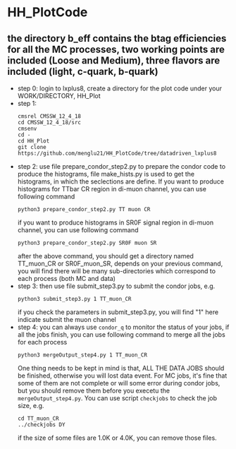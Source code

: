 # HH_PlotCode
## the directory b_eff contains the btag efficiencies for all the MC processes, two working points are included (Loose and Medium), three flavors are included (light, c-quark, b-quark)
* step 0: login to lxplus8, create a directory for the plot code under your WORK/DIRECTORY, HH_Plot
* step 1:
  ```
  cmsrel CMSSW_12_4_18
  cd CMSSW_12_4_18/src
  cmsenv
  cd -
  cd HH_Plot
  git clone https://github.com/menglu21/HH_PlotCode/tree/datadriven_lxplus8
  ```
* step 2: use file prepare_condor_step2.py to prepare the condor code to produce the histograms, file make_hists.py is used to get the histograms, in which the seclections are define. If you want to produce histograms for TTbar CR region in di-muon channel, you can use following command
  ```
  python3 prepare_condor_step2.py TT muon CR
  ```
  if you want to produce histograms in SR0F signal region in di-muon channel, you can use following command
  ```
  python3 prepare_condor_step2.py SR0F muon SR
  ```
  after the above command, you should get a directory named TT_muon_CR or SR0F_muon_SR, depends on your previous command, you will find there will be many sub-directories which correspond to each process (both MC and data)
* step 3: then use file submit_step3.py to submit the condor jobs, e.g.
  ```
  python3 submit_step3.py 1 TT_muon_CR
  ```
  if you check the parameters in submit_step3.py, you will find "1" here indicate submit the muon channel
* step 4: you can always use ```condor_q``` to monitor the status of your jobs, if all the jobs finish, you can use following command to merge all the jobs for each process
  ```
  python3 mergeOutput_step4.py 1 TT_muon_CR
  ```
  One thing needs to be kept in mind is that, ALL THE DATA JOBS should be finished, otherwise you will lost data event. For MC jobs, it's fine that some of them are not complete or will some error during condor jobs, but you should remove them before you execetu the ```mergeOutput_step4.py```. You can use script ```checkjobs``` to check the job size, e.g.
  ```
  cd TT_muon_CR
  ../checkjobs DY
  ```
  if the size of some files are 1.0K or 4.0K, you can remove those files.
  
